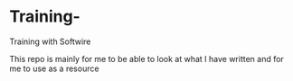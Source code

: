 # Training-
Training with Softwire

This repo is mainly for me to be able to look at what I have written and for me to use as a resource 
